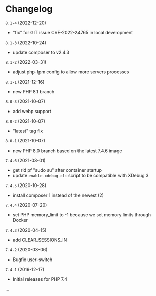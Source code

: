 # Changelog

`8.1-4` (2022-12-20)
- "fix" for GIT issue CVE-2022-24765 in local development

`8.1-3` (2022-10-24)
- update composer to v2.4.3

`8.1-2` (2022-03-31)
- adjust php-fpm config to allow more servers processes

`8.1-1` (2021-12-16)
- new PHP 8.1 branch

`8.0-3` (2021-10-07)
- add webp support

`8.0-2` (2021-10-07)
- "latest" tag fix

`8.0-1` (2021-10-07)
- new PHP 8.0 branch based on the latest 7.4.6 image

`7.4.6` (2021-03-01)
- get rid pf "sudo su" after container startup
- update `enable-xdebug-cli` script to be compatible with XDebug 3

`7.4.5` (2020-10-28)
- install composer 1 instead of the newest (2)

`7.4.4` (2020-07-20)
- set PHP memory_limit to -1 because we set memory limits through Docker

`7.4.3` (2020-04-15)
- add CLEAR_SESSIONS_IN

`7.4-2` (2020-03-06)
- Bugfix user-switch

`7.4-1` (2019-12-17)
- Initial releases for PHP 7.4


...
